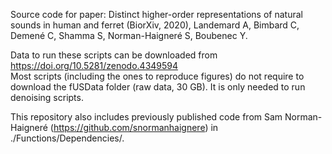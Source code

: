 Source code for paper: 
Distinct higher-order representations of natural sounds in human and ferret (BiorXiv, 2020), 
Landemard A, Bimbard C, Demené C, Shamma S, Norman-Haigneré S, Boubenec Y. 	

Data to run these scripts can be downloaded from https://doi.org/10.5281/zenodo.4349594 	
Most scripts (including the ones to reproduce figures) do not require to download the fUSData folder (raw data, 30 GB). It is only needed to run denoising scripts.	

This repository also includes previously published code from Sam Norman-Haigneré (https://github.com/snormanhaignere) in ./Functions/Dependencies/.
